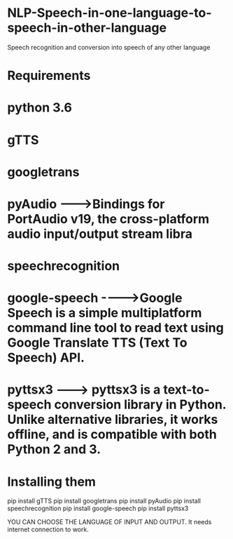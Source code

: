 # NLP-Speech-in-one-language-to-speech-in-other-language
Speech recognition and conversion into speech of any other language



 # Requirements
# python 3.6
# gTTS
# googletrans
# pyAudio  --->Bindings for PortAudio v19, the cross-platform audio input/output stream libra
# speechrecognition
# google-speech ---->Google Speech is a simple multiplatform command line tool to read text using Google Translate TTS (Text To Speech) API.
# pyttsx3  ---> pyttsx3 is a text-to-speech conversion library in Python. Unlike alternative libraries, it works offline, and is compatible with both Python 2 and 3.



# Installing them
pip install gTTS
pip install googletrans
pip install pyAudio
pip install speechrecognition
pip install google-speech
pip install pyttsx3


YOU CAN CHOOSE THE LANGUAGE OF INPUT AND OUTPUT.
It needs internet connection to work.
